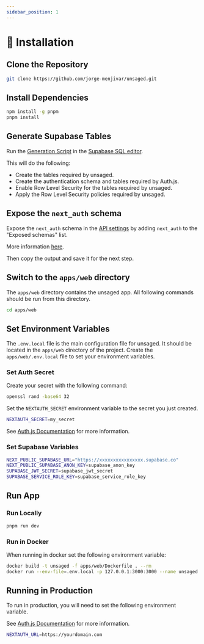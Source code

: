 ```yaml
---
sidebar_position: 1
---
```


# 🚧 Installation

## Clone the Repository

```sh
git clone https://github.com/jorge-menjivar/unsaged.git
```

## Install Dependencies

```sh
npm install -g pnpm
pnpm install
```

## Generate Supabase Tables

Run the [Generation Script](https://github.com/jorge-menjivar/unsaged/blob/dev/apps/web/db/GenerationScript.sql) in the [Supabase SQL editor](https://app.supabase.com/project/_/sql).

This will do the following:

- Create the tables required by unsaged.
- Create the authentication schema and tables required by Auth.js.
- Enable Row Level Security for the tables required by unsaged.
- Apply the Row Level Security policies required by unsaged.

## Expose the `next_auth` schema

Expose the `next_auth` schema in the [API settings](https://app.supabase.com/project/_/settings/api) by adding `next_auth` to the "Exposed schemas" list.

More information [here](https://authjs.dev/reference/adapter/supabase#expose-the-nextauth-schema-in-supabase).

Then copy the output and save it for the next step.

## Switch to the `apps/web` directory

The `apps/web` directory contains the unsaged app. All following commands should be run from this directory.

```sh
cd apps/web
```

## Set Environment Variables

The `.env.local` file is the main configuration file for unsaged. It should be located in the `apps/web` directory of the project.
Create the `apps/web/.env.local` file to set your environment variables.

### Set Auth Secret

Create your secret with the following command:

```sh
openssl rand -base64 32
```

Set the `NEXTAUTH_SECRET` environment variable to the secret you just created.

```sh title="apps/web/.env.local"
NEXTAUTH_SECRET=my_secret
```

See [Auth.js Documentation](https://next-auth.js.org/configuration/options#nextauth_secret) for more information.

### Set Supabase Variables

```sh title="apps/web/.env.local"
NEXT_PUBLIC_SUPABASE_URL="https://xxxxxxxxxxxxxxxx.supabase.co"
NEXT_PUBLIC_SUPABASE_ANON_KEY=supabase_anon_key
SUPABASE_JWT_SECRET=supabase_jwt_secret
SUPABASE_SERVICE_ROLE_KEY=supabase_service_role_key
```

## Run App

### Run Locally

```sh
pnpm run dev
```

### Run in Docker

When running in docker set the following environment variable:

```sh
docker build -t unsaged -f apps/web/Dockerfile . --rm
docker run --env-file=.env.local -p 127.0.0.1:3000:3000 --name unsaged unsaged
```

## Running in Production

To run in production, you will need to set the following environment variable.

See [Auth.js Documentation](https://next-auth.js.org/configuration/options#nextauth_url) for more information.

```sh title="apps/web/.env.local"
NEXTAUTH_URL=https://yourdomain.com
```
